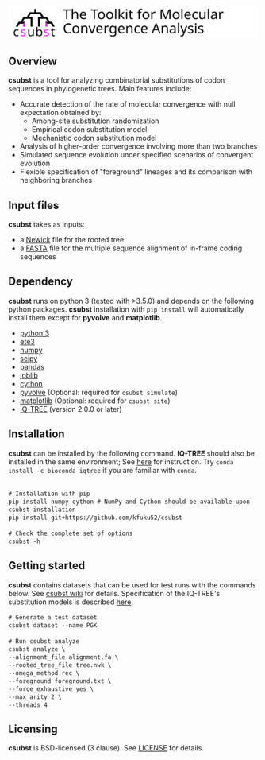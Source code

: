 ![](logo/logo_csubst_large.svg)

## Overview
**csubst** is a tool for analyzing combinatorial substitutions of codon sequences in phylogenetic trees. Main features include:

- Accurate detection of the rate of molecular convergence with null expectation obtained by:
    - Among-site substitution randomization
    - Empirical codon substitution model
    - Mechanistic codon substitution model
- Analysis of higher-order convergence involving more than two branches
- Simulated sequence evolution under specified scenarios of convergent evolution
- Flexible specification of "foreground" lineages and its comparison with neighboring branches

## Input files
**csubst** takes as inputs: 
- a [Newick](https://en.wikipedia.org/wiki/Newick_format) file for the rooted tree
- a [FASTA](https://en.wikipedia.org/wiki/FASTA_format) file for the multiple sequence alignment of in-frame coding sequences

## Dependency
**csubst** runs on python 3 (tested with >3.5.0) and depends on the following python packages. **csubst** installation with `pip install` will automatically install them except for **pyvolve** and **matplotlib**.
* [python 3](https://www.python.org/)
* [ete3](https://github.com/etetoolkit/ete)
* [numpy](https://github.com/numpy/numpy)
* [scipy](https://www.scipy.org/)
* [pandas](https://github.com/pandas-dev/pandas)
* [joblib](https://github.com/joblib/joblib)
* [cython](https://cython.org/)
* [pyvolve](https://github.com/sjspielman/pyvolve) (Optional: required for `csubst simulate`)
* [matplotlib](https://matplotlib.org/3.1.1/index.html) (Optional: required for `csubst site`)
* [IQ-TREE](http://www.iqtree.org/) (version 2.0.0 or later)

## Installation
**csubst** can be installed by the following command. **IQ-TREE** should also be installed in the same environment; See [here](http://www.iqtree.org/doc/Quickstart#installation) for instruction. Try `conda install -c bioconda iqtree` if you are familiar with `conda`.
```

# Installation with pip
pip install numpy cython # NumPy and Cython should be available upon csubst installation
pip install git+https://github.com/kfuku52/csubst

# Check the complete set of options
csubst -h 
```

## Getting started
**csubst** contains datasets that can be used for test runs with the commands below.
See [csubst wiki](https://github.com/kfuku52/csubst/wiki) for details. Specification of the IQ-TREE's substitution models is described [here](http://www.iqtree.org/doc/Substitution-Models).

```
# Generate a test dataset
csubst dataset --name PGK

# Run csubst analyze
csubst analyze \
--alignment_file alignment.fa \
--rooted_tree_file tree.nwk \
--omega_method rec \
--foreground foreground.txt \
--force_exhaustive yes \
--max_arity 2 \
--threads 4
```

## Licensing
**csubst** is BSD-licensed (3 clause). See [LICENSE](LICENSE) for details.